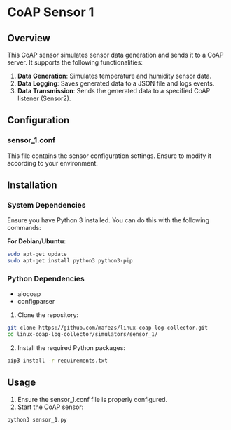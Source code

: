 # CoAP Sensor 1

## Overview

This CoAP sensor simulates sensor data generation and sends it to a CoAP server. It supports the following functionalities:
1. **Data Generation**: Simulates temperature and humidity sensor data.
2. **Data Logging**: Saves generated data to a JSON file and logs events.
3. **Data Transmission**: Sends the generated data to a specified CoAP listener (Sensor2).

## Configuration

### sensor_1.conf

This file contains the sensor configuration settings. Ensure to modify it according to your environment.

## Installation

### System Dependencies

Ensure you have Python 3 installed. You can do this with the following commands:

**For Debian/Ubuntu:**

```sh
sudo apt-get update 
sudo apt-get install python3 python3-pip
```
### Python Dependencies
* aiocoap
* configparser
1. Clone the repository:
```sh
git clone https://github.com/mafezs/linux-coap-log-collector.git
cd linux-coap-log-collector/simulators/sensor_1/
```
2. Install the required Python packages:
```sh
pip3 install -r requirements.txt
```
## Usage
1. Ensure the sensor_1.conf file is properly configured.
2. Start the CoAP sensor:
```sh
python3 sensor_1.py
```
